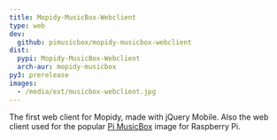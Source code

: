```yaml
---
title: Mopidy-MusicBox-Webclient
type: web
dev:
  github: pimusicbox/mopidy-musicbox-webclient
dist:
  pypi: Mopidy-MusicBox-Webclient
  arch-aur: mopidy-musicbox
py3: prerelease
images:
  - /media/ext/musicbox-webclient.jpg
---
```


The first web client for Mopidy, made with jQuery Mobile.
Also the web client used for the popular
[Pi MusicBox](https://www.pimusicbox.com/) image for Raspberry Pi.
